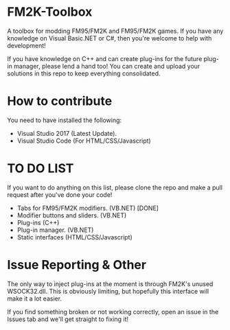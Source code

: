 # FM2K-Toolbox
A toolbox for modding FM95/FM2K and FM95/FM2K games. If you have any knowledge on Visual Basic.NET or C#, then you're welcome to help with development!

If you have knowledge on C++ and can create plug-ins for the future plug-in manager, please lend a hand too! You can create and upload your solutions in this repo to keep everything consolidated.
# How to contribute
You need to have installed the following:

- Visual Studio 2017 (Latest Update).
- Visual Studio Code (For HTML/CSS/Javascript)
# TO DO LIST
If you want to do anything on this list, please clone the repo and make a pull request after you've done your code!

- Tabs for FM95/FM2K modifiers. (VB.NET) [DONE]
- Modifier buttons and sliders. (VB.NET)
- Plug-ins (C++)
- Plug-in manager. (VB.NET)
- Static interfaces (HTML/CSS/Javascript)
# Issue Reporting & Other
The only way to inject plug-ins at the moment is through FM2K's unused WSOCK32.dll. This is obviously limiting, but hopefully this interface will make it a lot easier.

If you find something broken or not working correctly, open an issue in the Issues tab and we'll get straight to fixing it!
